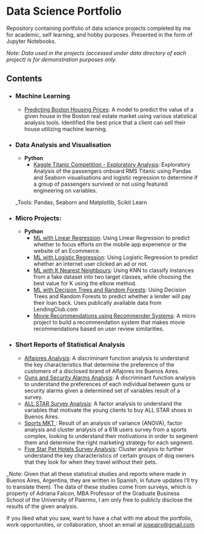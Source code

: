 # Data Science Portfolio
Repository containing portfolio of data science projects completed by me for academic, self learning, and hobby purposes. Presented in the form of Jupyter Notebooks.

_Note: Data used in the projects (accessed under data directory of each project) is for demonstration purposes only._

## Contents

- ### Machine Learning

	- [Predicting Boston Housing Prices](https://github.com/joseajrv/ML/blob/master/Boston%20Scikit%20Learn/Boston%20Housing%20.ipynb): A model to predict the value of a given house in the Boston real estate market using various statistical analysis tools. Identified the best price that a client can sell their house utilizing machine learning.

- ### Data Analysis and Visualisation
	- __Python__
		- [Kaggle Titanic Competition - Exploratory Analysis](https://github.com/joseajrv/ML/blob/master/Kaggle's%20Titanic%20Comp/Titanic%20Exploratory%20Cleaning%20and%20Prediction%20Data%20Analysis.ipynb): Exploratory Analysis of the passengers onboard RMS Titanic using Pandas and Seaborn visualisations and logistic regression to determine if a group of passengers survived or not using featured engineering on variables.
		
	_Tools: Pandas, Seaborn and Matplotlib, Scikit Learn

- ### Micro Projects: 

	- __Python__
		- [ML with Linear Regression](https://github.com/joseajrv/ML/blob/master/Ecommerce%20Project%20Exercise/Ecommerce%20Project%20Exercise.ipynb): Using Linear Regression to predict whether to focus efforts on the mobile app experience or the website of an Ecommerce.
		- [ML with Logistic Regression](https://github.com/joseajrv/ML/blob/master/Clicked%20on%20Ad%20Project/Logistic%20Regression%20Project%20.ipynb): Using Logistic Regression to predict whether an internet user clicked an ad or not.
		- [ML with K Nearest Neighbours](https://github.com/joseajrv/ML/blob/master/Unscaled%20data%20Project/KNN%20and%20scaling%20the%20data%20Project%201.ipynb): Using KNN to classify instances from a fake dataset into two target classes, while choosing the best value for K using the elbow method.
		- [ML with Decision Trees and Random Forests](https://github.com/): Using Decision Trees and Random Forests to predict whether a lender will pay their loan back. Uses publically available data from LendingClub.com
		- [Movie Recommendations using Recommender Systems](https://github.com): A micro project to build a recommendation system that makes movie recommendations based on user review similarities. 

- ### Short Reports of Statistical Analysis 
	- [Alfajores Analysis]( https://github.com/joseajrv/Data-Science-Portfolio/blob/master/Quantitative%20Methods/Mini%20Alfajores.md): A discriminant function analysis to understand the key characteristics that determine the preference of the customers of a disclosed brand of Alfajores ins Buenos Aires.
	- [Guns and Security Alarms Analysis]( https://github.com/joseajrv/Data-Science-Portfolio/blob/master/Quantitative%20Methods/armas%20y%20alarmas.md): A discriminant function analysis to understand the preferences of each individual between guns or security alarms given a determined set of variables result of a survey.
	- [ALL STAR Survey Analysis]( https://github.com/joseajrv/Data-Science-Portfolio/blob/master/Quantitative%20Methods/All%20star.md): A factor analysis to understand the variables that motivate the young clients to buy ALL STAR shoes in Buenos Aires.
	- [Sports MKT ]( https://github.com/joseajrv/Data-Science-Portfolio/blob/master/Quantitative%20Methods/MKT%20del%20deporte.md): Result of an analysis of variance (ANOVA), factor analysis and cluster analysis of a 618 users survey from a sports complex, looking to understand their motivations in order to segment them and determine the right marketing strategy for each segment.
	- [Five Star Pet Hotels Survey Analysis]( https://github.com/joseajrv/Data-Science-Portfolio/blob/master/Quantitative%20Methods/hoteles%20cinco%20estrellas.md): Cluster analysis to further understand the key characteristics of certain groups of dog owners that they look for when they travel without their pets.

_Note: Given that all these statistical studies and reports where made in Buenos Aires, Argentina, they are written in Spanish, in future updates I’ll try to translate them). The data of these studies come from surveys, which is property of Adriana Falcon, MBA Professor of the Graduate Business School of the University of Palermo, I am only free to publicly disclose the results of the given analysis.


If you liked what you saw, want to have a chat with me about the portfolio, work opportunities, or collaboration, shoot an email at joseajrv@gmail.com. 
